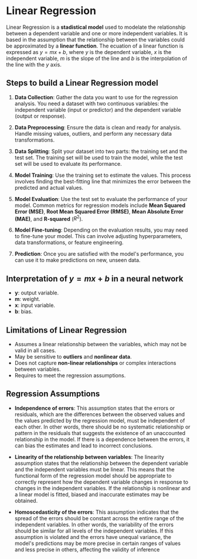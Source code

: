 # Linear Regression

Linear Regression is a **stadistical model** used to modelate the relationship between a dependent variable and one or more independent variables. It is based in the assumption that the relationship between the variables could be approximated by a **linear function**. The ecuation of a linear function is expressed as $y = mx + b$, where $y$ is the dependent variable, $x$ is the independent variable, $m$ is the slope of the line and $b$ is the interpolation of the line with the $y$ axis.

## Steps to build a Linear Regression model

1. **Data Collection**: Gather the data you want to use for the regression analysis. You need a dataset with two continuous variables: the independent variable (input or predictor) and the dependent variable (output or response).

2. **Data Preprocessing**: Ensure the data is clean and ready for analysis. Handle missing values, outliers, and perform any necessary data transformations.

3. **Data Splitting**: Split your dataset into two parts: the training set and the test set. The training set will be used to train the model, while the test set will be used to evaluate its performance.

4. **Model Training**: Use the training set to estimate the values. This process involves finding the best-fitting line that minimizes the error between the predicted and actual values.

5. **Model Evaluation**: Use the test set to evaluate the performance of your model. Common metrics for regression models include **Mean Squared Error (MSE)**, **Root Mean Squared Error (RMSE)**, **Mean Absolute Error (MAE)**, and **R-squared** ($R^2$).

6. **Model Fine-tuning**: Depending on the evaluation results, you may need to fine-tune your model. This can involve adjusting hyperparameters, data transformations, or feature engineering.

7. **Prediction**: Once you are satisfied with the model's performance, you can use it to make predictions on new, unseen data.

## Interpretation of $y = mx + b$ in a neural network

- **y**: output variable.
- **m**: weight.
- **x**: input variable.
- **b**: bias.

## Limitations of Linear Regression

- Assumes a linear relationship between the variables, which may not be valid in all cases.
- May be sensitive to **outliers** and **nonlinear data**.
- Does not capture **non-linear relationships** or complex interactions between variables.
- Requires to meet the regression assumptions.

## Regression Assumptions

- **Independence of errors**:
This assumption states that the errors or residuals, which are the differences between the observed values and the values predicted by the regression model, must be independent of each other. In other words, there should be no systematic relationship or pattern in the residuals that suggests the existence of an unaccounted relationship in the model. If there is a dependence between the errors, it can bias the estimates and lead to incorrect conclusions.

- **Linearity of the relationship between variables**:
The linearity assumption states that the relationship between the dependent variable and the independent variables must be linear. This means that the functional form of the regression model should be appropriate to correctly represent how the dependent variable changes in response to changes in the independent variables. If the relationship is nonlinear and a linear model is fitted, biased and inaccurate estimates may be obtained.

- **Homoscedasticity of the errors**:
This assumption indicates that the spread of the errors should be constant across the entire range of the independent variables. In other words, the variability of the errors should be similar for all levels of the independent variables. If this assumption is violated and the errors have unequal variance, the model's predictions may be more precise in certain ranges of values and less precise in others, affecting the validity of inference
